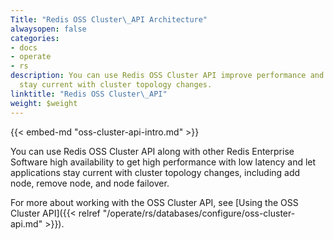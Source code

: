 ```yaml
---
Title: "Redis OSS Cluster\_API Architecture"
alwaysopen: false
categories:
- docs
- operate
- rs
description: You can use Redis OSS Cluster API improve performance and let applications
  stay current with cluster topology changes.
linktitle: "Redis OSS Cluster\_API"
weight: $weight
---
```

{{< embed-md "oss-cluster-api-intro.md"  >}}

You can use Redis OSS Cluster API along with other Redis Enterprise Software high availability
to get high performance with low latency
and let applications stay current with cluster topology changes, including add node, remove node, and node failover.

For more about working with the OSS Cluster API, see [Using the OSS Cluster API]({{< relref "/operate/rs/databases/configure/oss-cluster-api.md" >}}).
